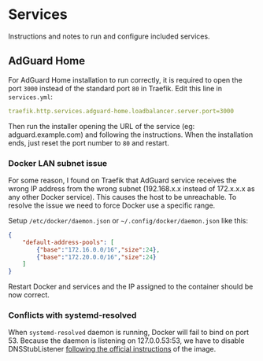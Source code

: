 # Services

Instructions and notes to run and configure included services.

## AdGuard Home

For AdGuard Home installation to run correctly, it is required to open the port `3000` instead of the standard port `80` in Traefik. Edit this line in `services.yml`:

```yaml
traefik.http.services.adguard-home.loadbalancer.server.port=3000
```

Then run the installer opening the URL of the service (eg: adguard.example.com) and following the instructions. When the installation ends, just reset the port number to `80` and restart.

### Docker LAN subnet issue

For some reason, I found on Traefik that AdGuard service receives the wrong IP address from the wrong subnet (192.168.x.x instead of 172.x.x.x as any other Docker service). This causes the host to be unreachable. To resolve the issue we need to force Docker use a specific range.

Setup `/etc/docker/daemon.json` or `~/.config/docker/daemon.json` like this:

```json
{
    "default-address-pools": [
        {"base":"172.16.0.0/16","size":24},
        {"base":"172.20.0.0/16","size":24}
    ]
}
```

Restart Docker and services and the IP assigned to the container should be now correct.

### Conflicts with systemd-resolved

When `systemd-resolved` daemon is running, Docker will fail to bind on port 53. Because the daemon is listening on 127.0.0.53:53, we have to disable DNSStubListener [following the official instructions](https://hub.docker.com/r/adguard/adguardhome#resolved-daemon) of the image.
